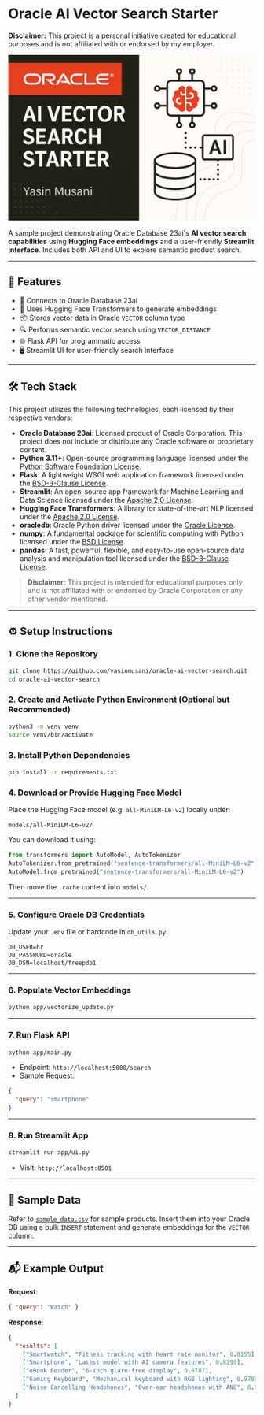 # Oracle AI Vector Search Starter

**Disclaimer:** This project is a personal initiative created for educational purposes and is not affiliated with or endorsed by my employer.


![Oracle AI Vector Search](OracleAIVectorSearchStarter_Cover.png)

A sample project demonstrating Oracle Database 23ai's **AI vector search capabilities** using **Hugging Face embeddings** and a user-friendly **Streamlit interface**. Includes both API and UI to explore semantic product search.

---

## 🔧 Features

- 🔌 Connects to Oracle Database 23ai
- 🤗 Uses Hugging Face Transformers to generate embeddings
- 📦 Stores vector data in Oracle `VECTOR` column type
- 🔍 Performs semantic vector search using `VECTOR_DISTANCE`
- 🌐 Flask API for programmatic access
- 🖥️ Streamlit UI for user-friendly search interface

---

## 🛠 Tech Stack

This project utilizes the following technologies, each licensed by their respective vendors:

- **Oracle Database 23ai**: Licensed product of Oracle Corporation. This project does not include or distribute any Oracle software or proprietary content.
- **Python 3.11+**: Open-source programming language licensed under the [Python Software Foundation License](https://docs.python.org/3/license.html).
- **Flask**: A lightweight WSGI web application framework licensed under the [BSD-3-Clause License](https://flask.palletsprojects.com/en/2.0.x/license/).
- **Streamlit**: An open-source app framework for Machine Learning and Data Science licensed under the [Apache 2.0 License](https://github.com/streamlit/streamlit/blob/develop/LICENSE).
- **Hugging Face Transformers**: A library for state-of-the-art NLP licensed under the [Apache 2.0 License](https://github.com/huggingface/transformers/blob/main/LICENSE).
- **oracledb**: Oracle Python driver licensed under the [Oracle License](https://www.oracle.com/database/technologies/appdev/python.html).
- **numpy**: A fundamental package for scientific computing with Python licensed under the [BSD License](https://numpy.org/doc/stable/license.html).
- **pandas**: A fast, powerful, flexible, and easy-to-use open-source data analysis and manipulation tool licensed under the [BSD-3-Clause License](https://pandas.pydata.org/pandas-docs/stable/getting_started/overview.html#license).

> **Disclaimer:** This project is intended for educational purposes only and is not affiliated with or endorsed by Oracle Corporation or any other vendor mentioned.

---

## ⚙️ Setup Instructions

### 1. Clone the Repository

```bash
git clone https://github.com/yasinmusani/oracle-ai-vector-search.git
cd oracle-ai-vector-search
```

### 2. Create and Activate Python Environment (Optional but Recommended)

```bash
python3 -m venv venv
source venv/bin/activate
```

### 3. Install Python Dependencies

```bash
pip install -r requirements.txt
```

### 4. Download or Provide Hugging Face Model

Place the Hugging Face model (e.g. `all-MiniLM-L6-v2`) locally under:

```
models/all-MiniLM-L6-v2/
```

You can download it using:

```python
from transformers import AutoModel, AutoTokenizer
AutoTokenizer.from_pretrained("sentence-transformers/all-MiniLM-L6-v2")
AutoModel.from_pretrained("sentence-transformers/all-MiniLM-L6-v2")
```

Then move the `.cache` content into `models/`.

---

### 5. Configure Oracle DB Credentials

Update your `.env` file or hardcode in `db_utils.py`:

```
DB_USER=hr
DB_PASSWORD=oracle
DB_DSN=localhost/freepdb1
```

---

### 6. Populate Vector Embeddings

```bash
python app/vectorize_update.py
```

---

### 7. Run Flask API

```bash
python app/main.py
```

- Endpoint: `http://localhost:5000/search`
- Sample Request:

```json
{
  "query": "smartphone"
}
```

---

### 8. Run Streamlit App

```bash
streamlit run app/ui.py
```

- Visit: `http://localhost:8501`

---

## 🧪 Sample Data

Refer to [`sample_data.csv`](sample_data.csv) for sample products. Insert them into your Oracle DB using a bulk `INSERT` statement and generate embeddings for the `VECTOR` column.

---

## 📬 Example Output

**Request**:

```json
{ "query": "Watch" }
```

**Response**:

```json
{
  "results": [
    ["Smartwatch", "Fitness tracking with heart rate monitor", 0.8155],
    ["Smartphone", "Latest model with AI camera features", 0.8299],
    ["eBook Reader", "6-inch glare-free display", 0.8787],
    ["Gaming Keyboard", "Mechanical keyboard with RGB lighting", 0.9783],
    ["Noise Cancelling Headphones", "Over-ear headphones with ANC", 0.9808]
  ]
}
```
